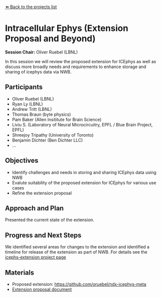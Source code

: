 [:rewind: Back to the projects list](../../README.md#breakout-sessions)

# Intracellular Ephys (Extension Proposal and Beyond)

**Session Chair:** Oliver Ruebel (LBNL)

In this session we will review the proposed extension for ICEphys as well as discuss more broadly needs and requirements
to enhance storage and sharing of icephys data via NWB.

## Participants

* Oliver Ruebel (LBNL)
* Ryan Ly (LBNL)
* Andrew Tritt (LBNL)
* Thomas Braun (byte physics)
* Pam Baker (Allen Insititute for Brain Science)
* Liviu	S.	(Laboratory of Neural Microcircuitry, EPFL / Blue Brain Project, EPFL)
* Shreejoy Tripathy (University of Toronto)
* Benjamin Dichter (Ben Dichter LLC)
* ...

## Objectives

* Identify challenges and needs in storing and sharing ICEphys data using NWB
* Evalute suitability of the proposed extension for ICEphys for various use cases
* Refine the extension proposal

## Approach and Plan

Presented the current state of the extension. 

## Progress and Next Steps

We identified several areas for changes to the extension and identified a timeline for release of the extension as part of NWB. For details see the [icephs-extension project page](../icephys_extension)

## Materials

* Proposed extension: https://github.com/oruebel/ndx-icephys-meta
* [Extension proposal document](https://docs.google.com/document/d/1cAgsXv26BmQoVfa7Greyxs0oc4IGH-t5aJsm-AwUAAE/edit)

